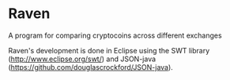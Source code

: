 Raven
=====

A program for comparing cryptocoins across different exchanges

Raven's development is done in Eclipse using the SWT library (http://www.eclipse.org/swt/) and JSON-java (https://github.com/douglascrockford/JSON-java).
